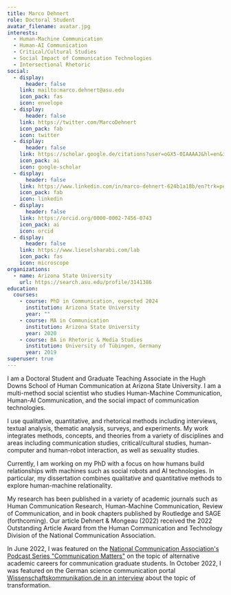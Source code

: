 ```yaml
---
title: Marco Dehnert
role: Doctoral Student
avatar_filename: avatar.jpg
interests:
  - Human-Machine Communication
  - Human-AI Communication
  - Critical/Cultural Studies
  - Social Impact of Communication Technologies
  - Intersectional Rhetoric
social:
  - display:
      header: false
    link: mailto:marco.dehnert@asu.edu
    icon_pack: fas
    icon: envelope
  - display:
      header: false
    link: https://twitter.com/MarcoDehnert
    icon_pack: fab
    icon: twitter
  - display:
      header: false
    link: https://scholar.google.de/citations?user=oGX5-0IAAAAJ&hl=en&inst=1960582506653781529&oi=ao
    icon_pack: ai
    icon: google-scholar
  - display:
      header: false
    link: https://www.linkedin.com/in/marco-dehnert-624b1a18b/en?trk=people-guest_people_search-card
    icon_pack: fab
    icon: linkedin
  - display:
      header: false
    link: https://orcid.org/0000-0002-7456-0743
    icon_pack: ai
    icon: orcid
  - display:
      header: false
    link: https://www.lieselsharabi.com/lab
    icon_pack: fas
    icon: microscope
organizations:
  - name: Arizona State University
    url: https://search.asu.edu/profile/3141386
education:
  courses:
    - course: PhD in Communication, expected 2024
      institution: Arizona State University
      year: ""
    - course: MA in Communication
      institution: Arizona State University
      year: 2020
    - course: BA in Rhetoric & Media Studies
      institution: University of Tübingen, Germany
      year: 2019
superuser: true
---
```

I am a Doctoral Student and Graduate Teaching Associate in the Hugh Downs School of Human Communication at Arizona State University. I am a multi-method social scientist who studies Human-Machine Communication, Human-AI Communication, and the social impact of communication technologies. 

I use qualitative, quantitative, and rhetorical methods including interviews, textual analysis, thematic analysis, surveys, and experiments. My work integrates methods, concepts, and theories from a variety of disciplines and areas including communication studies, critical/cultural studies, human-computer and human-robot interaction, as well as sexuality studies. 

Currently, I am working on my PhD with a focus on how humans build relationships with machines such as social robots and AI technologies. In particular, my dissertation combines qualitative and quantitative methods to explore human-machine relationality. 

My research has been published in a variety of academic journals such as Human Communication Research, Human-Machine Communication, Review of Communication, and in book chapters published by Routledge and SAGE (forthcoming). Our article Dehnert & Mongeau (2022) received the 2022 Outstanding Article Award from the Human Communication and Technology Division of the National Communication Association.

In June 2022, I was featured on the [National Communication Association's Podcast Series "Communication Matters"](https://www.podbean.com/ew/pb-3vugw-12574ca/) on the topic of alternative academic careers for communication graduate students. In October 2022, I was featured on the German science communication portal [Wissenschaftskommunikation.de in an interview](https://www.wissenschaftskommunikation.de/community-is-at-the-heart-of-transformation-62039/) about the topic of transformation. 
